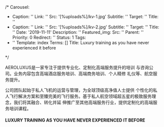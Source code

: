 /*
Carousel:
- Caption: ''
  Link: ''
  Src: '[%uploads%]/kv-1.jpg'
  Subtitle: ''
  Target: ''
  Title: ''
- Caption: ''
  Link: ''
  Src: '[%uploads%]/kv-2.jpg'
  Subtitle: ''
  Target: ''
  Title: ''
Date: '2019-11-11'
Description: ''
Featured_img:
  Src: ''
Parent: ''
Priority: 0
Redirect: ''
Status: 1
Tags:
- ''
Template: index
Terms: []
Title: Luxury training as you have never experienced it before

*/
<p>AEROLUXUS是一家专注于提供专业化、定制化高端服务提升的培训 与咨询公司。业务内容包含高端酒店服务培训、高端商务培训、个人精修 礼仪等、航空服务提升。</p><p>公司团队起始于私人飞机的运营与管理，为全球顶级高净值人士提供 个性化的私人飞行解决方案和至臻完美的飞行服务。基于私人航空领域超五星的极致服务理念，我们将其融合、转化并延 伸推广至其他高端服务行业，提供定制化的高端服务培训课程。</p>
<h4>LUXURY TRAINING AS YOU HAVE NEVER EXPERIENCED IT BEFORE</h4>
